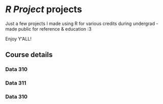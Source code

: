 # *R Project* projects

Just a few projects I made using R for various credits during undergrad - made public for reference & education :3

Enjoy Y'ALL!

## Course details

### Data 310

### Data 311

### Data 310